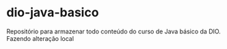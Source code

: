 # dio-java-basico
Repositório para armazenar todo conteúdo do curso de Java básico da DIO.
Fazendo alteração local
